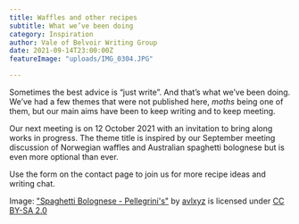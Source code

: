 ```yaml
---
title: Waffles and other recipes
subtitle: What we’ve been doing
category: Inspiration
author: Vale of Belvoir Writing Group
date: 2021-09-14T23:00:00Z
featureImage: "uploads/IMG_0304.JPG"

---
```

Sometimes the best advice is “just write”. And that’s what we’ve been doing. We’ve had a few themes that were not published here, _moths_ being one of them, but our main aims have been to keep writing and to keep meeting.

Our next meeting is on 12 October 2021 with an invitation to bring along works in progress. The theme title is inspired by our September meeting discussion of Norwegian waffles and Australian spaghetti bolognese but is even more optional than ever.

Use the form on the contact page to join us for more recipe ideas and writing chat.

Image: ["Spaghetti Bolognese - Pellegrini's"](https://www.flickr.com/photos/10559879@N00/1222453010) by [avlxyz](https://www.flickr.com/photos/10559879@N00) is licensed under [CC BY-SA 2.0](https://creativecommons.org/licenses/by-sa/2.0/?ref=ccsearch&atype=rich)
